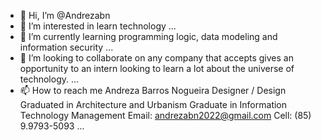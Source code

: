 - 👋 Hi, I’m @Andrezabn
- 👀 I’m interested in learn technology ...
- 🌱 I’m currently learning programming logic, data modeling and information security ...
- 💞️ I’m looking to collaborate on any company that accepts gives an opportunity to an intern looking to learn a lot about the universe of technology. ...
- 📫 How to reach me Andreza Barros Nogueira
Designer / Design
Graduated in Architecture and Urbanism
Graduate in Information Technology Management
Email: andrezabn2022@gmail.com
Cell: (85) 9.9793-5093 ...
